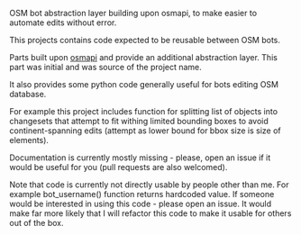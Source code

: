 OSM bot abstraction layer building upon osmapi, to make easier to automate edits without error.

This projects contains code expected to be reusable between OSM bots.

Parts built upon [osmapi](https://github.com/metaodi/osmapi) and provide an additional abstraction layer. This part was initial and was source of the project name.

It also provides some python code generally useful for bots editing OSM database.

For example this project includes function for splitting list of objects into changesets that attempt to fit withing limited bounding boxes to avoid continent-spanning edits (attempt as lower bound for bbox size is size of elements).

Documentation is currently mostly missing - please, open an issue if it would be useful for you (pull requests are also welcomed).

Note that code is currently not directly usable by people other than me. For example bot_username() function returns hardcoded value. If someone would be interested in using this code - please open an issue. It would make far more likely that I will refactor this code to make it usable for others out of the box.
